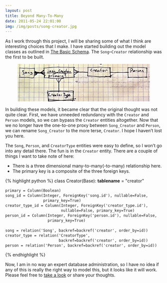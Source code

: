 ```yaml
---
layout: post
title: Beyond Many-To-Many
date: 2011-05-24 22:01:00
img: /img/posts/song-creator.jpg
---
```


As I work through this project, I will be sharing some of what I think are
interesting choices that I make. I have started building out the model classes
as outlined in [The Basic Schema](/2011/05/20/the-basic-schema.html). The
`Song`&#8211;`Creator` relationship was the first to be built.<!--more-->

<figure class="thumbnail">
  <img src="/img/posts/song-creator.jpg" alt="Song Creator" />
</figure>

In building these models, it became clear that the original thought was not
quite clear. First, we have unneeded redundancy with the `Creator` and `Person`
models, so we can bypass the `Creator` entities altogether. Now that we no
longer have the one-to-one proxy between `Song_Creator` and `Person`, we can
rename `Song_Creator` to the more terse, `Creator`. I hope I haven&#8217;t lost
you here.

The `Song`, `Person`, and `CreatorType` entities were easy to define, so I
won&#8217;t go into any detail there. The fun is in the `Creator` entity. There
are a couple of things I want to take note of here:

* There is a three dimensional many-to-many(-to-many) relationship here.
* The primary key is a composite of the three foreign keys.

{% highlight python %}
class Creator(Base):
    __tablename__ = "creator"

    primary = Column(Boolean)
    song_id = Column(Integer, ForeignKey('song.id'), nullable=False,
                     primary_key=True)
    creator_type_id = Column(Integer, ForeignKey('creator_type.id'),
                             nullable=False, primary_key=True)
    person_id = Column(Integer, ForeignKey('person.id'), nullable=False,
                       primary_key=True)

    song = relation('Song', backref=backref('creator', order_by=id))
    creator_type = relation('CreatorType',
                            backref=backref('creator', order_by=id))
    person = relation('Person', backref=backref('creator', order_by=id))
{% endhighlight %}

Now, I am in no way an expert database administration, so I have no idea if any
of this is really the right way to model this, but it looks like it will work.
Please feel free to [take a look](https://github.com/jessecarl/pyFidelity/ "pyFidelity on GitHub")
or share your thoughts.

